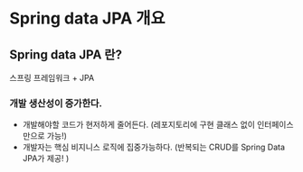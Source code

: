 # Spring data JPA 개요

## Spring data JPA 란?
스프링 프레임워크 + JPA

### 개발 생산성이 증가한다.
- 개발해야할 코드가 현저하게 줄어든다. (레포지토리에 구현 클래스 없이 인터페이스만으로 가능!)
- 개발자는 핵심 비지니스 로직에 집중가능하다. (반복되는 CRUD를 Spring Data JPA가 제공! )
